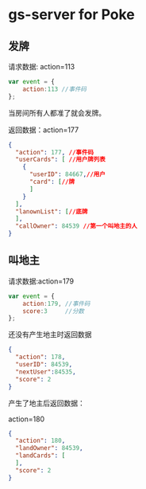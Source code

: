 # gs-server for Poke



## 发牌

请求数据: action=113

```javascript
var event = {
    action:113 //事件码
};
```

当房间所有人都准了就会发牌。

返回数据：action=177

```json
{
  "action": 177, //事件码
  "userCards": [ //用户牌列表
    {
      "userID": 84667,//用户
      "card": [//牌
      ]
    }
  ],
  "lanownList": [//底牌
  ],
  "callOwner": 84539 //第一个叫地主的人
}
```



## 叫地主

请求数据:action=179

```javascript
var event = {
    action:179, //事件码
    score:3 	//分数
};
```

还没有产生地主时返回数据

```json
{
  "action": 178,
  "userID": 84539,
  "nextUser":84535,
  "score": 2
}
```



产生了地主后返回数据：

action=180

```json
{
  "action": 180,
  "landOwner": 84539,
  "landCards": [
  ],
  "score": 2
}
```



